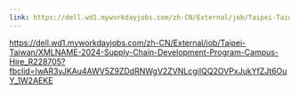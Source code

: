 ```yaml
---
link: https://dell.wd1.myworkdayjobs.com/zh-CN/External/job/Taipei-Taiwan/XMLNAME-2024-Supply-Chain-Development-Program-Campus-Hire_R228705?fbclid=IwAR3vJKAu4AWV5Z9ZDdRNWgV2ZVNLcgiIQQ2OVPxJukYfZJt6OuY_1W2AEKE
---
```

https://dell.wd1.myworkdayjobs.com/zh-CN/External/job/Taipei-Taiwan/XMLNAME-2024-Supply-Chain-Development-Program-Campus-Hire_R228705?fbclid=IwAR3vJKAu4AWV5Z9ZDdRNWgV2ZVNLcgiIQQ2OVPxJukYfZJt6OuY_1W2AEKE